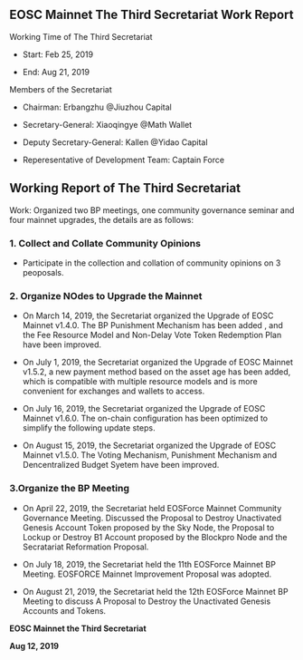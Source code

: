 ## EOSC Mainnet The Third Secretariat Work Report

Working Time of The Third Secretariat

- Start: Feb 25, 2019

- End: Aug 21, 2019


Members of the Secretariat

- Chairman: Erbangzhu @Jiuzhou Capital


- Secretary-General: Xiaoqingye @Math Wallet


- Deputy Secretary-General: Kallen @Yidao Capital

- Reperesentative of Development Team: Captain Force


## Working Report of The Third Secretariat

Work: Organized two BP meetings, one community governance seminar and four mainnet upgrades, the details are as follows:


### 1. Collect and Collate Community Opinions


- Participate in the collection and collation of community opinions on 3 peoposals.


### 2. Organize NOdes to Upgrade the Mainnet

- On March 14, 2019, the Secretariat organized the Upgrade of EOSC Mainnet v1.4.0. The BP Punishment Mechanism has been added , and the Fee Resource Model and Non-Delay Vote Token Redemption Plan have been improved.

- On July 1, 2019, the Secretariat organized the Upgrade of EOSC Mainnet v1.5.2, a new payment method based on the asset age has been added, which is compatible with multiple resource models and is more convenient for exchanges and wallets to access.

- On July 16, 2019, the Secretariat organized the Upgrade of EOSC Mainnet v1.6.0. The on-chain configuration has been optimized to simplify the following update steps.

- On August 15, 2019, the Secretariat organized the Upgrade of EOSC Mainnet v1.5.0. The Voting Mechanism, Punishment Mechanism and Dencentralized Budget Syetem have been improved.



### 3.Organize the BP Meeting

- On April 22, 2019, the Secretariat held EOSForce Mainnet Community Governance Meeting. Discussed the Proposal to Destroy Unactivated Genesis Account Token proposed by the Sky Node, the Proposal to Lockup or Destroy B1 Account proposed by the Blockpro Node and the Secratariat Reformation Proposal.

- On July 18, 2019, the Secretariat held the 11th EOSForce Mainnet BP Meeting. EOSFORCE Mainnet Improvement Proposal was adopted.

- On August 21, 2019, the Secretariat held the 12th EOSForce Mainnet BP Meeting to discuss A Proposal to Destroy the Unactivated Genesis Accounts and Tokens.


**EOSC Mainnet the Third Secretariat**

**Aug 12, 2019**



